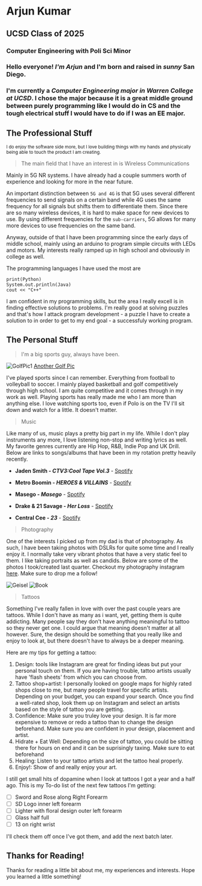 # Arjun Kumar
## UCSD Class of 2025
### Computer Engineering with Poli Sci Minor


### **Hello everyone!** *I'm Arjun* and I'm born and **raised in _sunny_ San Diego**. 
### I'm currently a ***Computer Engineering major in Warren College at UCSD***. I chose the major because it is a great middle ground between purely programming like I would do in CS and the tough electrical stuff I would have to do if I was an EE major. 

## The Professional Stuff

<sub>I do enjoy the software side more, but I love building things with my hands and physically being able to touch the product I am creating.</sub>
> The main field that I have an interest in is Wireless Communications

Mainly in 5G NR systems. I have already had a couple summers worth of experience and looking for more in the near future. 

An important distinction between `5G and 4G` is that 5G uses several different frequencies to send signals on a certain band while 4G uses the same frequency for all signals but shifts them to differentiate them. Since there are so many wireless devices, it is hard to make space for new devices to use. By using different frequencies for the `sub-carriers`, 5G allows for many more devices to use frequencies on the same band.

Anyway, outside of that I have been programming since the early days of middle school, mainly using an arduino to program simple circuits with LEDs and motors. My interests really ramped up in high school and obviously in college as well.  

The programming languages I have used the most are 
```
print(Python)
System.out.println(Java)
cout << "C++"
```
I am confident in my programming skills, but the area I really excell is in finding effective solutions to problems. I'm really good at solving puzzles and that's how I attack program development - a puzzle I have to create a solution to in order to get to my end goal - a successfuly working program. 

## The Personal Stuff

>I'm a big sports guy, always have been. 

![GolfPic1](HP-3.jpg) 
[Another Golf Pic](./HP-4.jpg)

I've played sports since I can remember. Everything from football to volleyball to soccer. I mainly played basketball and golf competitively through high school. I am quite competitive and it comes through in my work as well. Playing sports has really made me who I am more than anything else. I love watching sports too, even if Polo is on the TV I'll sit down and watch for a little. It doesn't matter. 

>Music

Like many of us, music plays a pretty big part in my life. While I don't play instruments any more, I love listening non-stop and writing lyrics as well. My favorite genres currently are Hip Hop, R&B, Indie Pop and UK Drill. Below are links to songs/albums that have been in my rotation pretty heavily recently. 

- **Jaden Smith - _CTV3:Cool Tape Vol.3_** - [Spotify](https://open.spotify.com/album/2NuZ1TloomufyKf57ZLBQn?si=bI-MedOMRnSUJohv8Ut3Hg&dd=1&nd=1)

- **Metro Boomin - _HEROES & VILLAINS_** - [Spotify](https://open.spotify.com/album/7txGsnDSqVMoRl6RQ9XyZP?si=b-FtqC0cRxWzPpS9E9aMwg&dd=1&nd=1)

- **Masego - _Masego_** - [Spotify](https://open.spotify.com/album/2Og05vfN0U9RcT4mLeOW9S?si=PqGmrruLRFur7e39QbkUTA&dd=1&nd=1)

- **Drake & 21 Savage - _Her Loss_** - [Spotify](https://open.spotify.com/album/5MS3MvWHJ3lOZPLiMxzOU6?si=DNhwc-YhTay_pWmmTQeSXA&dd=1&nd=1)

- **Central Cee - _23_** - [Spotify](https://open.spotify.com/album/0SakL2ra5Cik5yQgKQBHGp?si=Vo0ajfbuTsiiAcEBrISbaw&dd=1&nd=1)

>Photography

One of the interests I picked up from my dad is that of photography. As such, I have been taking photos with DSLRs for quite some time and I really enjoy it. I normally take very vibrant photos that have a very static feel to them. I like taking portraits as well as candids. Below are some of the photos I took/created last quarter. Checkout my photography instagram [here](https://www.instagram.com/akphotography_13/?igshid=YmMyMTA2M2Y%3D). Make sure to drop me a follow!

![Geisel](Portfolio2-9.jpg)  ![Book](Portfolio2.jpg)

> Tattoos

Something I've really fallen in love with over the past couple years are tattoos. While I don't have as many as i want, yet, getting them is quite addicting. Many people say they don't have anything meaningful to tattoo so they never get one. I could argue that meaning doesn't matter at all however. Sure, the design should be something that you really like and enjoy to look at, but there doesn't have to always be a deeper meaning. 

Here are my tips for getting a tattoo:
1. Design: tools like Instagram are great for finding ideas but put your personal touch on them. If you are having trouble, tattoo artists usually have 'flash sheets' from which you can choose from. 
2. Tattoo shop+artist: I personally looked on google maps for highly rated shops close to me, but many people travel for specific artists. Depending on your budget, you can expand your search. Once you find a well-rated shop, look them up on Instagram and select an artists based on the style of tattoo you are getting. 
3. Confidence: Make sure you truley love your design. It is far more expensive to remove or redo a tattoo than to change the design beforehand. Make sure you are confident in your design, placement and artist. 
4. Hidrate + Eat Well: Depending on the size of tattoo, you could be sitting there for hours on end and it can be suprisingly taxing. Make sure to eat beforehand
5. Healing: Listen to your tattoo artists and let the tattoo heal properly.
6. Enjoy!: Show of and really enjoy your art. 

I still get small hits of dopamine when I look at tattoos I got a year and a half ago. 
This is my To-do list of the next few tattoos I'm getting:

- [ ] Sword and Rose along Right Forearm
- [ ] SD Logo inner left forearm
- [ ] Lighter with floral design outer left forearm
- [ ] Glass half full 
- [ ] 13 on right wrist

I'll check them off once I've got them, and add the next batch later. 


## Thanks for Reading!
Thanks for reading a little bit about me, my experiences and interests. Hope you learned a little something!